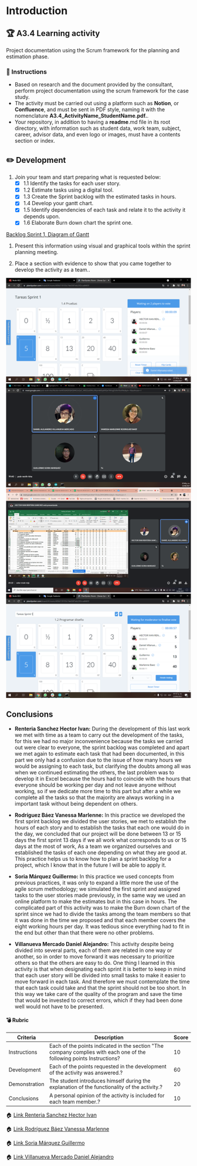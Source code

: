 # Introduction

## :trophy: A3.4 Learning activity

Project documentation using the Scrum framework for the planning and estimation phase.

### :blue_book: Instructions

- Based on research and the document provided by the consultant, perform project documentation using the scrum framework for the case study.
- The activity must be carried out using a platform such as **Notion**, or **Confluence**, and must be sent in PDF style, naming it with the nomenclature **A3.4_ActivityName_StudentName.pdf.**.
- Your repository, in addition to having a **readme**.md file in its root directory, with information such as student data, work team, subject, career, advisor data, and even logo or images, must have a contents section or index.
  
## :pencil2: Development

1. Join your team and start preparing what is requested below:
   - [x] 1.1 Identify the tasks for each user story.
   - [x] 1.2 Estimate tasks using a digital tool.
   - [x] 1.3 Create the Sprint backlog with the estimated tasks in hours.
   - [x] 1.4 Develop your gantt chart.
   - [x] 1.5 Identify dependencies of each task and relate it to the activity it depends upon.
   - [x] 1.6 Elaborate Burn down chart the sprint one.

[Backlog Sprint 1, Diagram of Gantt](../PDF/ANALISIS-Sprintbacklog-260621-0339.pdf)

1. Present this information using visual and graphical tools within the sprint planning meeting.


2. Place a section with evidence to show that you came together to develop the activity as a team..

![Sistemas](../img/A3.4_Evidencia1.png)
![Sistemas](../img/A3.4_Evidencia2.png)
![Sistemas](../img/A3.4_Evidencia3.png)
![Sistemas](../img/A3.4_Evidencia4.png)


## Conclusions 
*  **Renteria Sanchez Hector Ivan:** 
  During the development of this last work we met with time as a team to carry out the development of the tasks, for this we had no major inconvenience because the tasks we carried out were clear to everyone, the sprint backlog was completed and apart we met again to estimate each task that had been documented, in this part we only had a confusion due to the issue of how many hours we would be assigning to each task, but clarifying the doubts among all was when we continued estimating the others, the last problem was to develop it in Excel because the hours had to coincide with the hours that everyone should be working per day and not leave anyone without working, so if we dedicate more time to this part but after a while we complete all the tasks so that the majority are always working in a important task without being dependent on others.
   
*  **Rodríguez Báez Vanessa Marlenne:** 
  In this practice we developed the first sprint backlog we divided the user stories, we met to establish the hours of each story and to establish the tasks that each one would do in the day, we concluded that our project will be done between 13 or 15 days the first sprint 13 days if we all work what corresponds to us or 15 days at the most of work, As a team we organized ourselves and established the tasks of each one depending on what they are good at. This practice helps us to know how to plan a sprint backlog for a project, which I know that in the future I will be able to apply it.
  
*  **Soria Márquez Guillermo:** 
  In this practice we used concepts from previous practices, it was only to expand a little more the use of the agile scrum methodology; we simulated the first sprint and assigned tasks to the user stories made previously, in the same way we used an online platform to make the estimates but in this case in hours. The complicated part of this activity was to make the Burn down chart of the sprint since we had to divide the tasks among the team members so that it was done in the time we proposed and that each member covers the eight working hours per day. It was tedious since everything had to fit in the end but other than that there were no other problems.
  
*  **Villanueva Mercado Daniel Alejandro:** This activity despite being divided into several parts, each of them are related in one way or another, so in order to move forward it was necessary to prioritize others so that the others are easy to do. One thing I learned in this activity is that when designating each sprint it is better to keep in mind that each user story will be divided into small tasks to make it easier to move forward in each task. And therefore we must contemplate the time that each task could take and that the sprint should not be too short. In this way we take care of the quality of the program and save the time that would be invested to correct errors, which if they had been done well would not have to be presented.
  
#### :bomb: Rubric

| Criteria     | Description                                                                                  | Score |
| ------------- | -------------------------------------------------------------------------------------------- | ------- |
| Instructions | Each of the points indicated in the section "The company complies with each one of the following points Instructions?            | 10      |  
| Development    | Each of the points requested in the development of the activity was answered.?     | 60      |
| Demonstration  | The student introduces himself during the explanation of the functionality of the activity.?            | 20      |
| Conclusions  | A personal opinion of the activity is included for each team member.? | 10      |

:house: [Link Renteria Sanchez Hector Ivan](https://github.com/IvanRenteria/Analisis-Avanzado-de-Software)

:house: [Link Rodríguez Báez Vanessa Marlenne](https://github.com/vanessamRodriguez/Analisis-Avanzado-de-Software)

:house: [Link Soria Márquez Guillermo](https://github.com/GuillermoSoria97/Analisis_Avanzado_de_Software)

:house: [Link Villanueva Mercado Daniel Alejandro](https://github.com/Dany305/Analisis-Avanzado-de-Software)